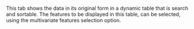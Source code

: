 This tab shows the data in its original form in a dynamic table that is search and sortable. The features to be displayed in this table, can be selected, using the multivariate features selection option.